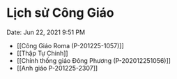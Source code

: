 # Lịch sử Công Giáo

Date: Jun 22, 2021 9:51 PM


- [[Công Giáo Roma (P-201225-1057)]]
- [[Thập Tự Chinh]]
- [[Chính thống giáo Đông Phương (P-202012251056)]]
- [[Anh giáo P-201225-2307]]


